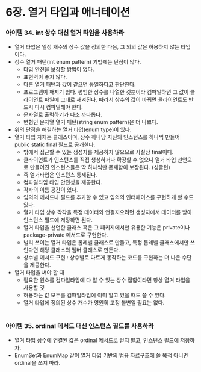 # 6장. 열거 타입과 애너테이션
### 아이템 34. int 상수 대신 열거 타입을 사용하라
- 열거 타입은 일정 개수의 상수 값을 정의한 다음, 그 외의 값은 허용하지 않는 타입이다.
- 정수 열거 패턴(int enum pattern) 기법에는 단점이 많다.
  - 타입 안전을 보장할 방법이 없다.
  - 표현력이 좋지 않다.
  - 다른 열거 패턴과 값이 같으면 동일하다고 판단한다.
  - 프로그램이 깨지기 쉽다. 평범한 상수를 나열한 것뿐이라 컴파일하면 그 값이 클라이언트 파일에 그대로 새겨진다. 따라서 상수의 값이 바뀌면 클라이언트도 반드시 다시 컴파일해야 한다.
  - 문자열로 출력하기가 다소 까다롭다.
  - 변형인 문자열 열거 패턴(string enum pattern)은 더 나쁘다.
- 위의 단점을 해결하는 열거 타입(enum type)이 있다.
- 열거 타입 자체는 클래스이며, 상수 하나당 자신의 인스턴스를 하나씩 만들어 public static final 필드로 공개한다. 
  - 밖에서 접근할 수 있는 생성자를 제공하지 않으므로 사실상 final이다.
  - 클라이언트가 인스턴스를 직접 생성하거나 확장할 수 없으니 열거 타입 선언으로 만들어진 인스턴스들은 딱 하나씩만 존재함이 보장된다. (싱글턴)
  - 즉 열거타입은 인스턴스 통제된다.
  - 컴파일타임 타입 안전성을 제공한다.
  - 각자의 이름 공간이 있다.
  - 임의의 메서드나 필드를 추가할 수 있고 임의의 인터페이스를 구현하게 할 수도 있다.
  - 열거 타입 상수 각각을 특정 데이터와 연결지으려면 생성자에서 데이터를 받아 인스턴스 필드에 저장하면 된다.
  - 열거 타입을 선언한 클래스 혹은 그 패키지에서만 유용한 기능은 private이나 package-private 메서드로 구현한다.
  - 널리 쓰이는 열거 타입은 톱레벨 클래스로 만들고, 특정 톱레벨 클래스에서만 쓰인다면 해당 클래스의 멤버 클래스로 만든다.
  - 상수별 메서드 구현 : 상수별로 다르게 동작하는 코드를 구현하는 더 나은 수단을 제공한다.
- 열거 타입을 써야 할 때
  - 필요한 원소를 컴파일타임에 다 알 수 있는 상수 집합이라면 항상 열거 타입을 사용할 것
  - 허용하는 값 모두를 컴파일타임에 이미 알고 있을 때도 쓸 수 있다.
  - 열거 타입에 정의된 상수 개수가 영원히 고정 불변일 필요는 없다.

#
### 아이템 35. ordinal 메서드 대신 인스턴스 필드를 사용하라
- 열거 타입 상수에 연결된 값은 ordinal 메서드로 얻지 말고, 인스턴스 필드에 저장하자.
- EnumSet과 EnumMap 같이 열거 타입 기반의 범용 자료구조에 쓸 목적 아니면 ordinal을 쓰지 마라.
